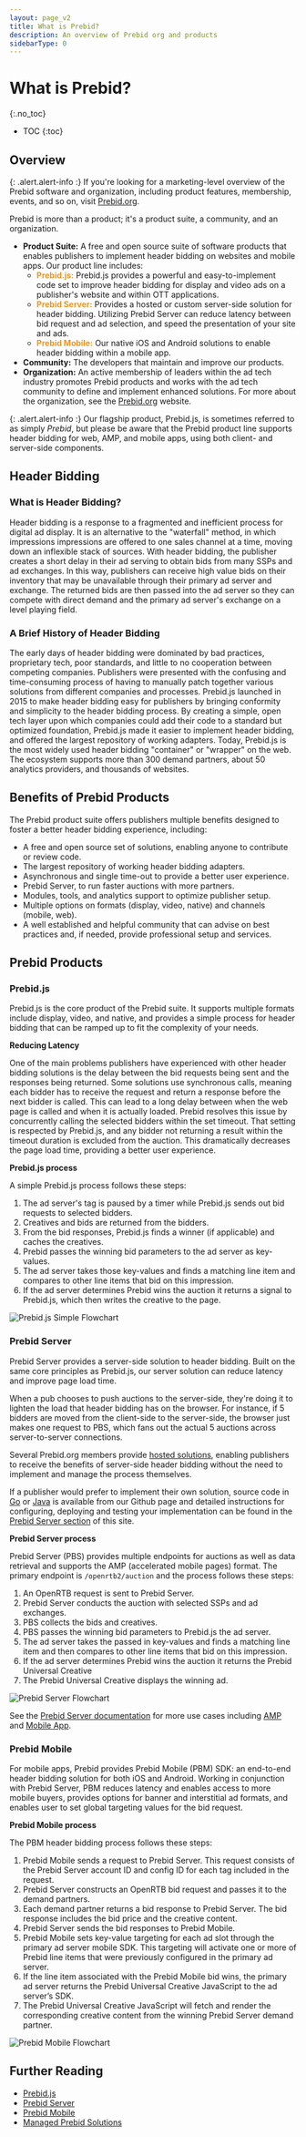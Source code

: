 ```yaml
---
layout: page_v2
title: What is Prebid?
description: An overview of Prebid org and products
sidebarType: 0
---
```

# What is Prebid?
{:.no_toc}

* TOC
{:toc}

## Overview

{: .alert.alert-info :}
If you're looking for a marketing-level overview of the Prebid software and organization, including product features, membership, events, and so on, visit [Prebid.org](https://prebid.org/).

Prebid is more than a product; it's a product suite, a community, and an organization.

- **Product Suite:** A free and open source suite of software products that enables publishers to implement header bidding on websites and mobile apps. Our product line includes:  
   - <span style="color:#EA9622">**Prebid.js:**</span> Prebid.js provides a powerful and easy-to-implement code set to improve header bidding for display and video ads on a publisher's website and within OTT applications.  
   - <span style="color:#EA9622">**Prebid Server:**</span> Provides a hosted or custom server-side solution for header bidding. Utilizing Prebid Server can reduce latency between bid request and ad selection, and speed the presentation of your site and ads.  
   - <span style="color:#EA9622">**Prebid Mobile:**</span> Our native iOS and Android solutions to enable header bidding within a mobile app.
- **Community:** The developers that maintain and improve our products.  
- **Organization:**  An active membership of leaders within the ad tech industry promotes Prebid products and works with the ad tech community to define and implement enhanced solutions. For more about the organization, see the [Prebid.org](https://prebid.org/) website.  

{: .alert.alert-info :}
Our flagship product, Prebid.js, is sometimes referred to as simply *Prebid*, but please be aware that the Prebid product line supports header bidding for web, AMP, and mobile apps, using both client- and server-side components.

## Header Bidding

### What is Header Bidding?

Header bidding is a response to a fragmented and inefficient process for digital ad display. It is an alternative to the "waterfall" method, in which impressions impressions are offered to one sales channel at a time, moving down an inflexible stack of sources.
With header bidding, the publisher creates a short delay in their ad serving to obtain bids from many SSPs and ad exchanges. In this way, publishers can receive high value bids on their inventory that may be unavailable through their primary ad server and exchange.
The returned bids are then passed into the ad server so they can compete with direct demand and the primary ad server's exchange on a level playing field.

### A Brief History of Header Bidding

The early days of header bidding were dominated by bad practices, proprietary tech, poor standards, and little to no cooperation between competing companies. Publishers were presented with the confusing and time-consuming process of having to manually patch together various solutions from different companies and processes.
Prebid.js launched in 2015 to make header bidding easy for publishers by bringing conformity and simplicity to the header bidding process. By creating a simple, open tech layer upon which companies could add their code to a standard but optimized foundation, Prebid.js made it easier to implement header bidding, and offered the largest repository of working adapters.
Today, Prebid.js is the most widely used header bidding "container" or "wrapper" on the web. The ecosystem supports more than 300 demand partners, about 50 analytics providers, and thousands of websites.

## Benefits of Prebid Products

The Prebid product suite offers publishers multiple benefits designed to foster a better header bidding experience, including:  

- A free and open source set of solutions, enabling anyone to contribute or review code.  
- The largest repository of working header bidding adapters.  
- Asynchronous and single time-out to provide a better user experience.  
- Prebid Server, to run faster auctions with more partners.  
- Modules, tools, and analytics support to optimize publisher setup.  
- Multiple options on formats (display, video, native) and channels (mobile, web).  
- A well established and helpful community that can advise on best practices and, if needed, provide professional setup and services.  

## Prebid Products

### Prebid.js

Prebid.js is the core product of the Prebid suite. It supports multiple formats include display, video, and native, and provides a simple process for header bidding that can be ramped up to fit the complexity of your needs.

**Reducing Latency**

One of the main problems publishers have experienced with other header bidding solutions is the delay between the bid requests being sent and the responses being returned. Some solutions use synchronous calls, meaning each bidder has to receive the request and return a response before the next bidder is called. This can lead to a long delay between when the web page is called and when it is actually loaded.
Prebid resolves this issue by concurrently calling the selected bidders within the set timeout. That setting is respected by Prebid.js, and any bidder not returning a result within the timeout duration is excluded from the auction. This dramatically decreases the page load time, providing a better user experience.

**Prebid.js process**

A simple Prebid.js process follows these steps:  
1. The ad server's tag is paused by a timer while Prebid.js sends out bid requests to selected bidders.
2. Creatives and bids are returned from the bidders.
3. From the bid responses, Prebid.js finds a winner (if applicable) and caches the creatives.
4. Prebid passes the winning bid parameters to the ad server as key-values.
5. The ad server takes those key-values and finds a matching line item and compares to other line items that bid on this impression.
6. If the ad server determines Prebid wins the auction it returns a signal to Prebid.js, which then writes the creative to the page.   

![Prebid.js Simple Flowchart](/assets/images/flowcharts/pb-js-simple.png)

### Prebid Server

Prebid Server provides a server-side solution to header bidding. Built on the same core principles as Prebid.js, our server solution can reduce latency and improve page load time.

When a pub chooses to push auctions to the server-side, they're doing it to
lighten the load that header bidding has on the browser. For instance, if 5
bidders are moved from the client-side to the server-side, the browser just makes
one request to PBS, which fans out the actual 5 auctions across server-to-server
connections.

Several Prebid.org members provide [hosted solutions](https://prebid.org/product-suite/managed-services/), enabling publishers to receive the benefits of server-side header bidding without the need to implement and manage the process themselves.

If a publisher would prefer to implement their own solution, source code in [Go](https://github.com/prebid/prebid-server) or [Java](https://github.com/prebid/prebid-server-java) is available from our Github page and detailed instructions for configuring, deploying and testing your implementation can be found in the [Prebid Server section](/prebid-server/overview/prebid-server-overview.html) of this site.  

**Prebid Server process**

Prebid Server (PBS) provides multiple endpoints for auctions as well as data retrieval and supports the AMP (accelerated mobile pages) format. The primary endpoint is `/openrtb2/auction` and the process follows these steps:

1. An OpenRTB request is sent to Prebid Server.
2. Prebid Server conducts the auction with selected SSPs and ad exchanges.
3. PBS collects the bids and creatives.
4. PBS passes the winning bid parameters to Prebid.js the ad server.
5. The ad server takes the passed in key-values and finds a matching line item and then compares to other line items that bid on this impression.
6. If the ad server determines Prebid wins the auction it returns the Prebid Universal Creative
7. The Prebid Universal Creative displays the winning ad.

![Prebid Server Flowchart](/assets/images/flowcharts/pb-server-display.png)

See the [Prebid Server documentation](/prebid-server/overview/prebid-server-overview.html) for more use cases including [AMP](/prebid-server/use-cases/pbs-amp.html) and [Mobile App](/prebid-server/use-cases/pbs-sdk.html).

### Prebid Mobile

For mobile apps, Prebid provides Prebid Mobile (PBM) SDK: an end-to-end header bidding solution for both iOS and Android. Working in conjunction with Prebid Server, PBM reduces latency and enables access to more mobile buyers, provides options for banner and interstitial ad formats, and enables user to set global targeting values for the bid request.

**Prebid Mobile process**

The PBM header bidding process follows these steps:

1. Prebid Mobile sends a request to Prebid Server. This request consists of the Prebid Server account ID and config ID for each tag included in the request.
2. Prebid Server constructs an OpenRTB bid request and passes it to the demand partners.
3. Each demand partner returns a bid response to Prebid Server. The bid response includes the bid price and the creative content.
4. Prebid Server sends the bid responses to Prebid Mobile.
5. Prebid Mobile sets key-value targeting for each ad slot through the primary ad server mobile SDK. This targeting will activate one or more of Prebid line items that were previously configured in the primary ad server.
6. If the line item associated with the Prebid Mobile bid wins, the primary ad server returns the Prebid Universal Creative JavaScript to the ad server’s SDK.
7. The Prebid Universal Creative JavaScript will fetch and render the corresponding creative content from the winning Prebid Server demand partner.

![Prebid Mobile Flowchart](/assets/images/flowcharts/pb-mobile.png)

## Further Reading
+ [Prebid.js](/prebid/prebidjs.html)
+ [Prebid Server](/prebid-server/overview/prebid-server-overview.html)
+ [Prebid Mobile](/prebid-mobile/prebid-mobile.html)
+ [Managed Prebid Solutions](https://prebid.org/product-suite/managed-services/)
